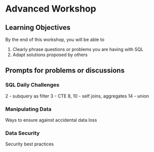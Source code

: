 # Advanced Workshop
## Learning Objectives
By the end of this workshop, you will be able to
1. Clearly phrase questions or problems you are having with SQL
1. Adapt solutions proposed by others

## Prompts for problems or discussions
### SQL Daily Challenges
2 - subquery as filter
3 - CTE
8, 10 - self joins, aggregates
14 - union

### Manipulating Data
Ways to ensure against accidental data loss

### Data Security
Security best practices

